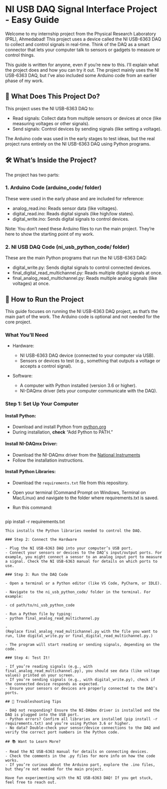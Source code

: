 # NI USB DAQ Signal Interface Project - Easy Guide

Welcome to my internship project from the Physical Research Laboratory (PRL), Ahmedabad! This project uses a device called the NI USB-6363 DAQ to collect and control signals in real-time. Think of the DAQ as a smart connector that lets your computer talk to sensors or gadgets to measure or control things.

This guide is written for anyone, even if you’re new to this. I’ll explain what the project does and how you can try it out. The project mainly uses the NI USB-6363 DAQ, but I’ve also included some Arduino code from an earlier phase of my work.

## 🌟 What Does This Project Do?

This project uses the NI USB-6363 DAQ to:

- Read signals: Collect data from multiple sensors or devices at once (like measuring voltages or other signals).
- Send signals: Control devices by sending signals (like setting a voltage).

The Arduino code was used in the early stages to test ideas, but the real project runs entirely on the NI USB-6363 DAQ using Python programs.

## 🛠️ What’s Inside the Project?

The project has two parts:

### 1. Arduino Code (arduino_code/ folder)

These were used in the early phase and are included for reference:

- analog_read.ino: Reads sensor data (like voltages).
- digital_read.ino: Reads digital signals (like high/low states).
- digital_write.ino: Sends digital signals to control devices.

Note: You don’t need these Arduino files to run the main project. They’re here to show the starting point of my work.

### 2. NI USB DAQ Code (ni_usb_python_code/ folder)

These are the main Python programs that run the NI USB-6363 DAQ:

- digital_write.py: Sends digital signals to control connected devices.
- final_digital_read_multichannel.py: Reads multiple digital signals at once.
- final_analog_read_multichannel.py: Reads multiple analog signals (like voltages) at once.

## 🚀 How to Run the Project

This guide focuses on running the NI USB-6363 DAQ project, as that’s the main part of the work. The Arduino code is optional and not needed for the core project.

### What You’ll Need

- Hardware:
  - NI USB-6363 DAQ device (connected to your computer via USB).
  - Sensors or devices to test (e.g., something that outputs a voltage or accepts a control signal).

- Software:
  - A computer with Python installed (version 3.6 or higher).
  - NI-DAQmx driver (lets your computer communicate with the DAQ).

### Step 1: Set Up Your Computer

#### Install Python:

- Download and install Python from [python.org](https://www.python.org/)
- During installation, **check** “Add Python to PATH.”

#### Install NI-DAQmx Driver:

- Download the NI-DAQmx driver from the [National Instruments](https://www.ni.com/en-us/support/downloads/drivers/download.ni-daqmx.html)
- Follow the installation instructions.

#### Install Python Libraries:

- Download the `requirements.txt` file from this repository.

- Open your terminal (Command Prompt on Windows, Terminal on Mac/Linux) and navigate to the folder where requirements.txt is saved.

- Run this command:
  ```bash
pip install -r requirements.txt
```
This installs the Python libraries needed to control the DAQ.

### Step 2: Connect the Hardware

- Plug the NI USB-6363 DAQ into your computer’s USB port.
- Connect your sensors or devices to the DAQ’s input/output ports. For example, you might connect a sensor to an analog input port to measure a signal. Check the NI USB-6363 manual for details on which ports to use.

### Step 3: Run the DAQ Code

- Open a terminal or a Python editor (like VS Code, PyCharm, or IDLE).

- Navigate to the ni_usb_python_code/ folder in the terminal. For example:

- cd path/to/ni_usb_python_code

- Run a Python file by typing:
- python final_analog_read_multichannel.py

- 
(Replace final_analog_read_multichannel.py with the file you want to run, like digital_write.py or final_digital_read_multichannel.py.)

- The program will start reading or sending signals, depending on the code.

### Step 4: Test It!

- If you’re reading signals (e.g., with final_analog_read_multichannel.py), you should see data (like voltage values) printed on your screen.
- If you’re sending signals (e.g., with digital_write.py), check if the connected device responds as expected.
- Ensure your sensors or devices are properly connected to the DAQ’s ports.

## 🧰 Troubleshooting Tips

- DAQ not responding? Ensure the NI-DAQmx driver is installed and the DAQ is plugged into the USB port.
- Python errors? Confirm all libraries are installed (pip install -r requirements.txt) and you’re using Python 3.6 or higher.
- No data? Double-check your sensor/device connections to the DAQ and verify the correct port numbers in the Python code.

## 📚 Want to Learn More?

- Read the NI USB-6363 manual for details on connecting devices.
- Check the comments in the .py files for more info on how the code works.
- If you’re curious about the Arduino part, explore the .ino files, but they’re not needed for the main project.

Have fun experimenting with the NI USB-6363 DAQ! If you get stuck, feel free to reach out.
